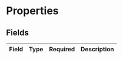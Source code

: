 # Properties


## Fields

| Field       | Type        | Required    | Description |
| ----------- | ----------- | ----------- | ----------- |